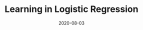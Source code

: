 ---
# Title, summary, and position in the list
# linktitle: ""
summary: ""
weight: 520

# Basic metadata
title: "Learning in Logistic Regression"
date: 2020-08-03
draft: false
type: docs # page type
authors: ["admin"]
tags: ["NLP", "Logistic Regression"]
categories: ["NLP"]
toc: true # Show table of contents?

# Advanced metadata
profile: false  # Show author profile?

reading_time: true # Show estimated reading time?
summary: ""
share: false  # Show social sharing links?
featured: true

comments: false  # Show comments?
disable_comment: true
commentable: false  # Allow visitors to comment? Supported by the Page, Post, and Docs content types.

editable: false  # Allow visitors to edit the page? Supported by the Page, Post, and Docs content types.

# Optional header image (relative to `static/img/` folder).
header:
  caption: ""
  image: ""

# Menu
menu: 
    natural-language-processing:
        parent: logistic-reg
        weight: 2

---